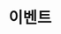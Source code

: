 ---
title: "이벤트"
url: "events"
description: "OpenInfra Korea 커뮤니티 이벤트"
header_transparent: true
hero:
  headings:
    heading: "이벤트"
    sub_heading: "OpenInfra Korea 커뮤니티의 다양한 이벤트를 확인하세요"
  background:
    background_image: "/images/photos/about/people.jpg"
    background_image_blend_mode: "overlay"
    background_gradient: true
---